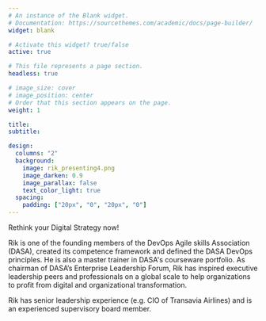 ```yaml
---
# An instance of the Blank widget.
# Documentation: https://sourcethemes.com/academic/docs/page-builder/
widget: blank

# Activate this widget? true/false
active: true

# This file represents a page section.
headless: true

# image_size: cover
# image_position: center
# Order that this section appears on the page.
weight: 1

title: 
subtitle:

design:
  columns: "2"
  background:
    image: rik_presenting4.png
    image_darken: 0.9
    image_parallax: false
    text_color_light: true
  spacing:
    padding: ["20px", "0", "20px", "0"]
---
```



Rethink your Digital Strategy now!

Rik is one of the founding members of the DevOps Agile skills Association (DASA), created its competence framework and defined the DASA DevOps principles. He is also a master trainer in DASA's courseware portfolio. As chairman of DASA’s Enterprise Leadership Forum, Rik has inspired executive leadership peers and professionals on a global scale to help organizations to profit from digital and organizational transformation. 

Rik has senior leadership experience (e.g. CIO of Transavia Airlines) and is an experienced supervisory board member.
 
